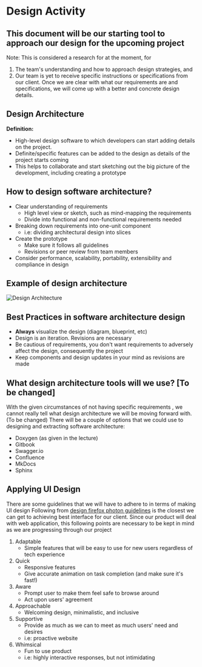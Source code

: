 # Design Activity

## This document will be our starting tool to approach our design for the upcoming project
Note: This is considered a research for at the moment, for
1) The team's understanding and how to approach design strategies, and
2) Our team is yet to receive specific instructions or specifications from our client.
Once we are clear with what our requirements are and specifications, we will come up with a better and concrete design details.

## Design Architecture
**Definition:** 
- High-level design software to which developers can start adding details on the project.
- Definite/specific features can be added to the design as details of the project starts coming
- This helps to collaborate and start sketching out the big picture of the development, including creating a prototype

## How to design software architecture?
- Clear understanding of requirements
    - High level view or sketch, such as mind-mapping the requirements
    - Divide into functional and non-functional requirements needed
- Breaking down requirements into one-unit component
    - i.e: dividing architectural design into slices
- Create the prototype
    - Make sure it follows all guidelines
    - Revisions or peer review from team members
- Consider performance, scalability, portability, extensibility and compliance in design

## Example of design architecture
![Design Architecture](https://d3i71xaburhd42.cloudfront.net/4cd105262aa01f62b88baeda78570325661f67d3/3-Figure1-1.png)
 
## Best Practices in software architecture design
- **Always** visualize the design (diagram, blueprint, etc)
- Design is an iteration. Revisions are necessary
- Be cautious of requirements, you don't want requirements to adversely affect the design, consequently the project
- Keep components and design updates in your mind as revisions are made

## What design architecture tools will we use? [To be changed]
With the given circumstances of not having specific requirements , we cannot really tell what design architecture we will be moving forward with. (To be changed)
There will be a couple of options that we could use to designing and extracting software architecture:
- Doxygen (as given in the lecture)
- Gitbook
- Swagger.io
- Confluence
- MkDocs
- Sphinx

## Applying UI Design
There are some guidelines that we will have to adhere to in terms of making UI design
Following from [design firefox photon guidelines](https://design.firefox.com/photon/introduction/principles.html) is the closest we can get to achieving best interface for our client. Since our product will deal with web application, this following points are necessary to be kept in mind as we are progressing through our project
1) Adaptable
    - Simple features that will be easy to use for new users regardless of tech experience
2) Quick
    - Responsive features
    - Give accurate animation on task completion (and make sure it's fast!)
3) Aware
    - Prompt user to make them feel safe to browse around
    - Act upon users' agreement
4) Approachable
    - Welcoming design, minimalistic, and inclusive
5) Supportive
    - Provide as much as we can to meet as much users' need and desires
    - i.e: proactive website
6) Whimsical
    - Fun to use product
    - i.e: highly interactive responses, but not intimidating


